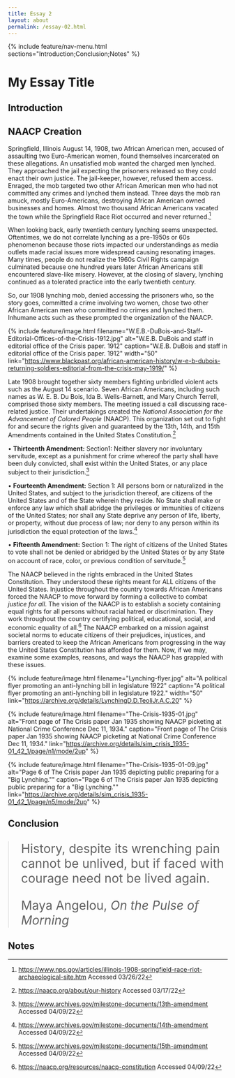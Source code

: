 ```yaml
---
title: Essay 2
layout: about
permalink: /essay-02.html
---
```


{% include feature/nav-menu.html sections="Introduction;Conclusion;Notes" %}

# My Essay Title

## Introduction

## NAACP Creation

Springfield, Illinois August 14, 1908, two African American men, accused of assaulting two Euro-American women, found themselves incarcerated on these allegations. An unsatisfied mob wanted the charged men lynched. They approached the jail expecting the prisoners released so they could enact their own justice. The jail-keeper, however, refused them access. Enraged, the mob targeted two other African American men who had not committed any crimes and lynched them instead. Three days the mob ran amuck, mostly Euro-Americans, destroying African American owned businesses and homes. Almost two thousand African Americans vacated the town while the Springfield Race Riot occurred and never returned.[^1]

When looking back, early twentieth century lynching seems unexpected. Oftentimes, we do not correlate lynching as a pre-1950s or 60s phenomenon because those riots impacted our understandings as media outlets made racial issues more widespread causing resonating images. Many times, people do not realize the 1960s Civil Rights campaign culminated because one hundred years later African Americans still encountered slave-like misery. However, at the closing of slavery, lynching continued as a tolerated practice into the early twentieth century.  

So, our 1908 lynching mob, denied accessing the prisoners who, so the story goes, committed a crime involving two women, chose two other African American men who committed no crimes and lynched them. Inhumane acts such as these prompted the organization of the NAACP.

{% include feature/image.html filename="W.E.B.-DuBois-and-Staff-Editorial-Offices-of-the-Crisis-1912.jpg" alt="W.E.B. DuBois and staff in editorial office of the Crisis paper. 1912" caption="W.E.B. DuBois and staff in editorial office of the Crisis paper. 1912" width="50" link="https://www.blackpast.org/african-american-history/w-e-b-dubois-returning-soldiers-editorial-from-the-crisis-may-1919/" %}


Late 1908 brought together sixty members fighting unbridled violent acts such as the August 14 scenario. Seven African Americans, including such names as W. E. B. Du Bois, Ida B. Wells-Barnett, and Mary Church Terrell, comprised those sixty members. The meeting issued a call discussing race-related justice. Their undertakings created the *National Association for the Advancement of Colored People* (NAACP). This organization set out to fight for and secure the rights given and guaranteed by the 13th, 14th, and 15th Amendments contained in the United States Constitution.[^2]

•	**Thirteenth Amendment:** Section1:
Neither slavery nor involuntary servitude, except as a punishment for crime whereof the party shall have been duly convicted, shall exist within the United States, or any place subject to their jurisdiction.[^3]

•	**Fourteenth Amendment:** Section 1:
All persons born or naturalized in the United States, and subject to the jurisdiction thereof, are citizens of the United States and of the State wherein they reside. No State shall make or enforce any law which shall abridge the privileges or immunities of citizens of the United States; nor shall any State deprive any person of life, liberty, or property, without due process of law; nor deny to any person within its jurisdiction the equal protection of the laws.[^4]

•	**Fifteenth Amendment:** Section 1: 
The right of citizens of the United States to vote shall not be denied or abridged by the United States or by any State on account of race, color, or previous condition of servitude.[^5]

The NAACP believed in the rights embraced in the United States Constitution. They understood these rights meant for ALL citizens of the United States. Injustice throughout the country towards African Americans forced the NAACP to move forward by forming a collective to combat *justice for all*. The vision of the NAACP is to establish a society containing equal rights for all persons without racial hatred or discrimination. They work throughout the country certifying political, educational, social, and economic equality of all.[^6] The NAACP embarked on a mission against societal norms to educate citizens of their prejudices, injustices, and barriers created to keep the African Americans from progressing in the way the United States Constitution has afforded for them. Now, if we may, examine some examples, reasons, and ways the NAACP has grappled with these issues. 



{% include feature/image.html filename="Lynching-flyer.jpg" alt="A political flyer promoting an anti-lynching bill in legislature 1922" caption="A political flyer promoting an anti-lynching bill in legislature 1922." width="50" link="https://archive.org/details/LynchingD.D.TeoliJr.A.C.20" %}

{% include feature/image.html filename="The-Crisis-1935-01.jpg" alt="Front page of The Crisis paper Jan 1935 showing NAACP picketing at National Crime Conference Dec 11, 1934." caption="Front page of The Crisis paper Jan 1935 showing NAACP picketing at National Crime Conference Dec 11, 1934." link="https://archive.org/details/sim_crisis_1935-01_42_1/page/n1/mode/2up" %}

{% include feature/image.html filename="The-Crisis-1935-01-09.jpg" alt="Page 6 of The Crisis paper Jan 1935 depicting public preparing for a "Big Lynching."" caption="Page 6 of The Crisis paper Jan 1935 depicting public preparing for a "Big Lynching."" link="https://archive.org/details/sim_crisis_1935-01_42_1/page/n5/mode/2up" %}

## Conclusion

<blockquote class="blockquote pt-3 pb-5" style="font-size: 1.75rem; margin-left: auto; margin-right: auto; max-width: 650px;">
  <p class="mb-0">History, despite its wrenching pain cannot be unlived, but if faced with courage need not be lived again.</p>
  <footer class="blockquote-footer text-right">Maya Angelou, <cite title="Source Title">On the Pulse of Morning</cite></footer>
</blockquote>

## Notes

[^1]: https://www.nps.gov/articles/illinois-1908-springfield-race-riot-archaeological-site.htm  Accessed 03/26/22
[^2]: https://naacp.org/about/our-history  Accessed 03/17/22
[^3]: https://www.archives.gov/milestone-documents/13th-amendment  Accessed 04/09/22
[^4]: https://www.archives.gov/milestone-documents/14th-amendment  Accessed 04/09/22
[^5]: https://www.archives.gov/milestone-documents/15th-amendment  Accessed 04/09/22
[^6]: https://naacp.org/resources/naacp-constitution  Accessed 04/09/22

